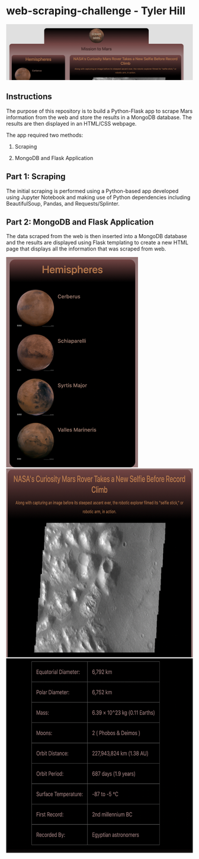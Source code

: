 # web-scraping-challenge - Tyler Hill

<img src="main.png">

## Instructions 

The purpose of this repository is to build a Python-Flask app to scrape Mars information from the web and store the results in a MongoDB database. The results are then displayed in an HTML/CSS webpage.

The app required two methods:

1. Scraping 

2. MongoDB and Flask Application

## Part 1: Scraping

The initial scraping is performed using a Python-based app developed using Jupyter Notebook and making use of Python dependencies including BeautifulSoup, Pandas, and Requests/Splinter.

## Part 2: MongoDB and Flask Application

The data scraped from the web is then inserted into a MongoDB database and the results are displayed using Flask templating to create a new HTML page that displays all the information that was scraped from web.

<img src="hemispheres.png" width="356" height="568">

<img src="article-img.png" width="721" height="510">

<img src="mars_facts.png" width="629" height="525">
